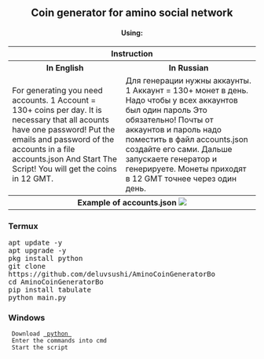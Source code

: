 <body>
	<h2 align="center"> Coin generator for amino social network </h2>
	<div>
		<h4 align="center"> Using: </h4>
		<table>
			<tr> <th colspan="2">Instruction</th> </tr>
			<tr>
				<th>In English</th>
				<th>In Russian</th>
			</tr>
			<tr>
				<td> For generating you need accounts. 1 Account = 130+ coins per day. It is necessary that all acounts have one password! Put the emails and password of the accounts in a file accounts.json And Start The Script! You will get the coins in 12 GMT. </td>
				<td> Для генерации нужны аккаунты. 1 Аккаунт = 130+ монет в день. Надо чтобы у всех аккаунтов был один пароль Это обязательно! Почты от аккаунтов и пароль надо поместить в файл accounts.json создайте его сами. Дальше запускаете генератор и генерируете. Монеты приходят в 12 GMT точнее через один день. </td>
			</tr>
			<tr> 
				<th colspan="2">
					Example of accounts.json
					<img src="https://i.ibb.co/vvxjMhL/IMG-20211127-170135.jpg">
				</th>
			</tr>
		</table>
	<div>
		<h3> Termux </h3>
		<kbd> apt update -y </kbd> <br>
		<kbd> apt upgrade -y </kbd> <br>
		<kbd> pkg install python </kbd> <br>
		<kbd> git clone https://github.com/deluvsushi/AminoCoinGeneratorBo </kbd> <br>
		<kbd> cd AminoCoinGeneratorBo </kbd> <br>
		<kbd> pip install tabulate </kbd> <br>
		<kbd> python main.py </kbd> <br>
	</div>
	<div>
		<h3> Windows </h3>
		<code> Download <a href="https://www.python.org"> python </a> </code> <br>
		<code> Enter the commands into cmd </code> <br>
		<code> Start the script </code>
	</div>
</body>
